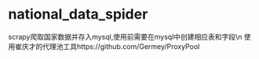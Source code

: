 # national_data_spider
scrapy爬取国家数据并存入mysql,使用前需要在mysql中创建相应表和字段\n
使用崔庆才的代理池工具https://github.com/Germey/ProxyPool

